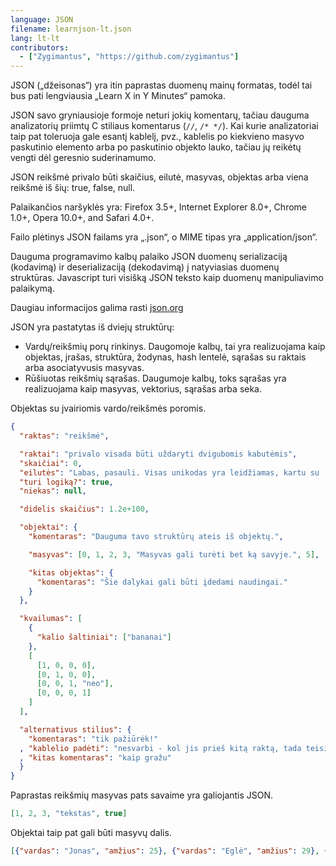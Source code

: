 ```yaml
---
language: JSON
filename: learnjson-lt.json
lang: lt-lt
contributors:
  - ["Zygimantus", "https://github.com/zygimantus"]
---
```


JSON („džeisonas“) yra itin paprastas duomenų mainų formatas, todėl tai bus pati lengviausia „Learn X in Y Minutes“ pamoka.

JSON savo gryniausioje formoje neturi jokių komentarų, tačiau dauguma analizatorių priimtų C stiliaus komentarus (`//`, `/* */`). Kai kurie analizatoriai taip pat toleruoja gale esantį kablelį, pvz., kablelis po kiekvieno masyvo paskutinio elemento arba po paskutinio objekto lauko, tačiau jų reikėtų vengti dėl geresnio suderinamumo.

JSON reikšmė privalo būti skaičius, eilutė, masyvas, objektas arba viena reikšmė iš šių: true, false, null.

Palaikančios naršyklės yra: Firefox 3.5+, Internet Explorer 8.0+, Chrome 1.0+, Opera 10.0+, and Safari 4.0+.

Failo plėtinys JSON failams yra „.json“, o MIME tipas yra „application/json“.

Dauguma programavimo kalbų palaiko JSON duomenų serializaciją (kodavimą) ir deserializaciją (dekodavimą) į natyviasias duomenų struktūras. Javascript turi visišką JSON teksto kaip duomenų manipuliavimo palaikymą.

Daugiau informacijos galima rasti [json.org](http://www.json.org/)

JSON yra pastatytas iš dviejų struktūrų:

* Vardų/reikšmių porų rinkinys. Daugomoje kalbų, tai yra realizuojama kaip objektas, įrašas, struktūra, žodynas, hash lentelė, sąrašas su raktais arba asociatyvusis masyvas.
* Rūšiuotas reikšmių sąrašas. Daugumoje kalbų, toks sąrašas yra realizuojama kaip masyvas, vektorius, sąrašas arba seka.

Objektas su įvairiomis vardo/reikšmės poromis.

```json
{
  "raktas": "reikšmė",

  "raktai": "privalo visada būti uždaryti dvigubomis kabutėmis",
  "skaičiai": 0,
  "eilutės": "Labas, pasauli. Visas unikodas yra leidžiamas, kartu su  \"vengimu\".",
  "turi logiką?": true,
  "niekas": null,

  "didelis skaičius": 1.2e+100,

  "objektai": {
    "komentaras": "Dauguma tavo struktūrų ateis iš objektų.",

    "masyvas": [0, 1, 2, 3, "Masyvas gali turėti bet ką savyje.", 5],

    "kitas objektas": {
      "komentaras": "Šie dalykai gali būti įdedami naudingai."
    }
  },

  "kvailumas": [
    {
      "kalio šaltiniai": ["bananai"]
    },
    [
      [1, 0, 0, 0],
      [0, 1, 0, 0],
      [0, 0, 1, "neo"],
      [0, 0, 0, 1]
    ]
  ],

  "alternativus stilius": {
    "komentaras": "tik pažiūrėk!"
  , "kablelio padėti": "nesvarbi - kol jis prieš kitą raktą, tada teisingas"
  , "kitas komentaras": "kaip gražu"
  }
}
```

Paprastas reikšmių masyvas pats savaime yra galiojantis JSON.

```json
[1, 2, 3, "tekstas", true]
```

Objektai taip pat gali būti masyvų dalis.

```json
[{"vardas": "Jonas", "amžius": 25}, {"vardas": "Eglė", "amžius": 29}, {"vardas": "Petras", "amžius": 31}]
```
